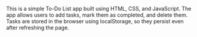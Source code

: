 This is a simple To-Do List app built using HTML, CSS, and JavaScript. The app allows users to add tasks, mark them as completed, and delete them. Tasks are stored in the browser using localStorage, so they persist even after refreshing the page.
